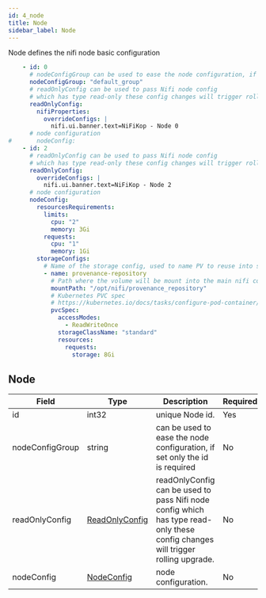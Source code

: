 ```yaml
---
id: 4_node
title: Node
sidebar_label: Node
---
```


Node defines the nifi node basic configuration

```yaml
    - id: 0
      # nodeConfigGroup can be used to ease the node configuration, if set only the id is required
      nodeConfigGroup: "default_group"
      # readOnlyConfig can be used to pass Nifi node config
      # which has type read-only these config changes will trigger rolling upgrade
      readOnlyConfig:
        nifiProperties:
          overrideConfigs: |
            nifi.ui.banner.text=NiFiKop - Node 0
      # node configuration
#       nodeConfig:
    - id: 2
      # readOnlyConfig can be used to pass Nifi node config
      # which has type read-only these config changes will trigger rolling upgrade
      readOnlyConfig:
        overrideConfigs: |
          nifi.ui.banner.text=NiFiKop - Node 2
      # node configuration
      nodeConfig:
        resourcesRequirements:
          limits:
            cpu: "2"
            memory: 3Gi
          requests:
            cpu: "1"
            memory: 1Gi
        storageConfigs:
          # Name of the storage config, used to name PV to reuse into sidecars for example.
          - name: provenance-repository
            # Path where the volume will be mount into the main nifi container inside the pod.
            mountPath: "/opt/nifi/provenance_repository"
            # Kubernetes PVC spec
            # https://kubernetes.io/docs/tasks/configure-pod-container/configure-persistent-volume-storage/#create-a-persistentvolumeclaim
            pvcSpec:
              accessModes:
                - ReadWriteOnce
              storageClassName: "standard"
              resources:
                requests:
                  storage: 8Gi
```

## Node

|Field|Type|Description|Required|Default|
|-----|----|-----------|--------|--------|
|id|int32| unique Node id. |Yes| - |
|nodeConfigGroup|string|  can be used to ease the node configuration, if set only the id is required |No| "" |
|readOnlyConfig|[ReadOnlyConfig](../..nly_config.md)| readOnlyConfig can be used to pass Nifi node config which has type read-only these config changes will trigger rolling upgrade.| No | nil |
|nodeConfig|[NodeConfig](../..onfig.md)| node configuration. |No| nil |


